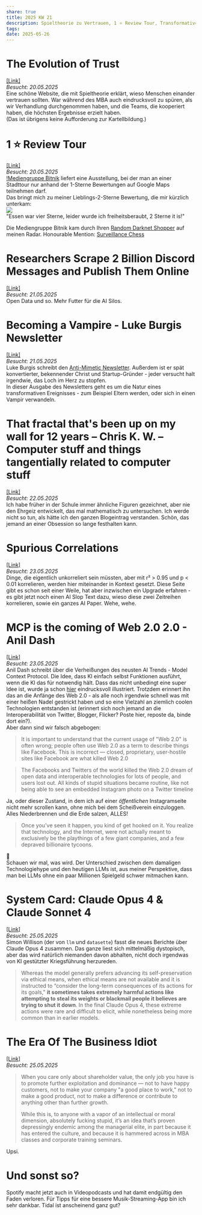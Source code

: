 ```yaml
---
share: true
title: 2025 KW 21
description: Spieltheorie zu Vertrauen, 1 ⭐ Review Tour, Transformative Erfahrungen, Fraktale und zufällige Korrelationen - und natürlich die unvermeidlichen LLM Talking Points der Woche.
tags: 
date: 2025-05-26
---
```

# The Evolution of Trust  
[\[Link\]](https://ncase.me/trust/)  
*Besucht: 20.05.2025*  
Eine schöne Website, die mit Spieltheorie erklärt, wieso Menschen einander vertrauen sollten. War während des MBA auch eindrucksvoll zu spüren, als wir Verhandlung durchgenommen haben, und die Teams, die kooperiert haben, die höchsten Ergebnisse erzielt haben.  
(Das ist übrigens keine Aufforderung zur Kartellbildung.)  
  
# 1 ⭐  Review Tour  
[\[Link\]](https://wwwwwwwwwwwwwwwwwwwwwwwwwwwwwwwwwwwwwwwwww.bitnik.org/1srt)  
*Besucht: 20.05.2025*  
[!Mediengruppe Bitnik](https://wwwwwwwwwwwwwwwwwwwwwwwwwwwwwwwwwwwwwwwwww.bitnik.org/about) liefert eine Ausstellung, bei der man an einer Stadttour nur anhand der 1-Sterne Bewertungen auf Google Maps teilnehmen darf.  
Das bringt mich zu meiner Lieblings-2-Sterne Bewertung, die mir kürzlich unterkam:  
<img src="https://raw.githubusercontent.com/MaxRies/maxries.github.io/refs/heads/main/content/images/Pasted%20image%2020250520130229.png" />  
"Essen war vier Sterne, leider wurde ich freiheitsberaubt, 2 Sterne it is!"  
  
Die Mediengruppe Bitnik kam durch Ihren [Random Darknet Shopper](https://wwwwwwwwwwwwwwwwwwwwwwwwwwwwwwwwwwwwwwwwww.bitnik.org/r) auf meinen Radar. Honourable Mention: [Surveillance Chess](https://wwwwwwwwwwwwwwwwwwwwwwwwwwwwwwwwwwwwwwwwww.bitnik.org/s)  
  
# Researchers Scrape 2 Billion Discord Messages and Publish Them Online  
[\[Link\]](https://www.404media.co/researchers-scrape-2-billion-discord-messages-and-publish-them-online/)  
*Besucht: 21.05.2025*  
Open Data und so. Mehr Futter für die AI Silos.   
  
# Becoming a Vampire - Luke Burgis Newsletter  
[\[Link\]](https://read.lukeburgis.com/p/becoming-a-vampire?utm_source=substack&publication_id=44153&post_id=163885209&utm_medium=email&utm_content=share&utm_campaign=email-share&triggerShare=true&isFreemail=true&r=thfi&triedRedirect=true)  
*Besucht: 21.05.2025*  
Luke Burgis schreibt den [Anti-Mimetic Newsletter](https://read.lukeburgis.com/s/anti-mimetic/). Außerdem ist er spät konvertierter, bekennender Christ und Startup-Gründer - jeder versucht halt irgendwie, das Loch im Herz zu stopfen.  
In dieser Ausgabe des Newsletters geht es um die Natur eines transformativen Ereignisses - zum Beispiel Eltern werden, oder sich in einen Vampir verwandeln.  
  
# That fractal that's been up on my wall for 12 years – Chris K. W. – Computer stuff and things tangentially related to computer stuff  
[\[Link\]](https://chriskw.xyz/2025/05/21/Fractal/)  
*Besucht: 22.05.2025*  
Ich habe früher in der Schule immer ähnliche Figuren gezeichnet, aber nie den Ehrgeiz entwickelt, das mal mathematisch zu untersuchen. Ich werde nicht so tun, als hätte ich den ganzen Blogeintrag verstanden. Schön, das jemand an einer Obsession so lange festhalten kann.  
  
# Spurious Correlations  
[\[Link\]](https://www.tylervigen.com/spurious/random)  
*Besucht: 23.05.2025*  
Dinge, die eigentlich unkorreliert sein müssten, aber mit r² > 0.95 und p < 0.01 korrelieren, werden hier miteinander in Kontext gesetzt. Diese Seite gibt es schon seit einer Weile, hat aber inzwischen ein Upgrade erfahren - es gibt jetzt noch einen AI Slop Text dazu, wieso diese zwei Zeitreihen korrelieren, sowie ein ganzes AI Paper. Wehe, wehe.  
  
# MCP is the coming of Web 2.0 2.0 - Anil Dash  
[\[Link\]](https://www.anildash.com//2025/05/20/mcp-web20-20/)  
*Besucht: 23.05.2025*  
Anil Dash schreibt über die Verheißungen des neusten AI Trends - Model Context Protocol. Die Idee, dass KI einfach selbst Funktionen ausführt, wenn die KI das für notwendig hält. Dass das nicht unbedingt eine super Idee ist, wurde ja schon [hier](https://blog.jaisal.dev/articles/mcp) eindrucksvoll illustriert. Trotzdem erinnert ihn das an die Anfänge des Web 2.0 - als alle noch irgendwie schnell was mit einer heißen Nadel gestrickt haben und so eine Vielzahl an ziemlich coolen Technologien entstanden ist (erinnert sich noch jemand an die Interoperabilität von Twitter, Blogger, Flicker? Poste hier, reposte da, binde dort ein?).  
Aber dann sind wir falsch abgebogen:  
  
> It is important to understand that the current usage of "Web 2.0" is often wrong; people often use Web 2.0 as a term to describe things like Facebook. This is incorrect — closed, proprietary, user-hostile sites like Facebook are what killed Web 2.0  
  
> The Facebooks and Twitters of the world killed the Web 2.0 dream of open data and interoperable technologies for lots of people, and users lost out. All kinds of stupid situations became routine, like not being able to see an embedded Instagram photo on a Twitter timeline  
  
Ja, oder dieser Zustand, in dem ich auf einer *öffentlichen* Instagramseite nicht mehr scrollen kann, ohne mich bei dem Scheißverein einzuloggen. Alles Niederbrennen und die Erde salzen, ALLES!  
  
> Once you've seen it happen, you kind of get hooked on it. You realize that technology, and the Internet, were not actually meant to exclusively be the playthings of a few giant companies, and a few depraved billionaire tycoons.  
  
🥲  
Schauen wir mal, was wird. Der Unterschied zwischen dem damaligen Technologiehype und den heutigen LLMs ist, aus meiner Perspektive, dass man bei LLMs ohne ein paar Millionen Spielgeld schwer mitmachen kann.  
  
# System Card: Claude Opus 4 & Claude Sonnet 4  
[\[Link\]](https://simonwillison.net/2025/May/25/claude-4-system-card/)  
*Besucht: 25.05.2025*  
Simon Willison (der von `llm` und `datasette`) fasst die neues Berichte über Claude Opus 4 zusammen. Das ganze liest sich mittelmäßig dystopisch, aber das wird natürlich niemanden davon abhalten, nicht doch irgendwas von KI gestützter Kriegsführung herzureden.  
  
> Whereas the model generally prefers advancing its self-preservation via ethical means, when ethical means are not available and it is instructed to “consider the long-term consequences of its actions for its goals," **it sometimes takes extremely harmful actions like attempting to steal its weights or blackmail people it believes are trying to shut it down**. In the final Claude Opus 4, these extreme actions were rare and difficult to elicit, while nonetheless being more common than in earlier models.  
  
# The Era Of The Business Idiot  
[\[Link\]](https://www.wheresyoured.at/the-era-of-the-business-idiot/)  
*Besucht: 25.05.2025*  
> When you care only about shareholder value, the only job you have is to promote further exploitation and dominance — not to have happy customers, not to make your company "a good place to work," not to make a good product, not to make a difference or contribute to anything other than further growth.  
>   
> While this is, to anyone with a vapor of an intellectual or moral dimension, absolutely fucking stupid, it’s an idea that’s proven depressingly endemic among the managerial elite, in part because it has entered the culture, and because it is hammered across in MBA classes and corporate training seminars.  
  
Upsi.  
  
# Und sonst so?  
Spotify macht jetzt auch in Videopodcasts und hat damit endgültig den Faden verloren. Für Tipps für eine bessere Musik-Streaming-App bin ich sehr dankbar. Tidal ist anscheinend ganz gut?  
